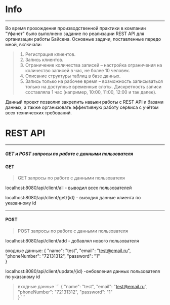 # Info
---
Во время прохождения производственной практики в компании "Уфанет" было  выполнено задание по реализации REST API для
организации работы Байсена. Основные задачи, поставленные передо мной, включали:

>1. Регистрация клиентов.
>2. Запись клиентов.
>3. Ограничение количества записей – настройка ограничения на количество записей в час, не более 10 человек.
>4. Описание структуры таблиц в базе данных.
>5. Запись только на рабочее время – возможность записываться только на доступные временные слоты. Дискретность записи составляла 1 час (например, 10:00, 11:00, 12:00 и так далее).
   
Данный проект позволил закрепить навыки работы с REST API и базами данных, а также организовать эффективную работу сервиса с учётом всех технических требований.


# REST API
---

##### GET и POST запросы по работе с данными пользователя

#### GET
> GET запросы по работе с данными пользователя 

localhost:8080/api/client/all - выводил всех пользователей 

localhost:8080/api/client/get/{id} - выводил данные клиента по указанному id

---

#### POST
> POST запросы по работе с данными пользователя 

localhost:8080/api/client/add - добавлял нового пользователя

входные данные:
{
    "name": "test",
    "email": "test@email.ru",
    "phoneNumber": "72131312",
    "password": "1"   
}

localhost:8080/api/client/update/{id} -онбовления данных пользователя по указаному id

>входные данные
\```
{
    "name": "test",
    "email": "test@email.ru",
    "phoneNumber": "72131312",
    "password": "1"   
}
\```
